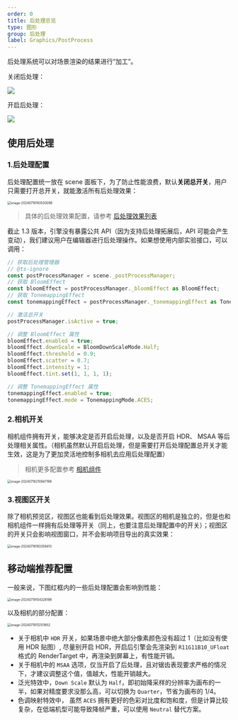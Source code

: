 ```yaml
---
order: 0
title: 后处理总览
type: 图形
group: 后处理
label: Graphics/PostProcess
---
```


后处理系统可以对场景渲染的结果进行“加工”。

关闭后处理：

![](https://gw.alipayobjects.com/zos/OasisHub/3a50ed18-c2d4-4b33-a4e6-af79f2c273f8/2024-07-18%25252018.08.30.gif)

开启后处理：

![](https://gw.alipayobjects.com/zos/OasisHub/4bd5f985-1b82-4aca-b6fa-fd521aab8f57/2024-07-18%25252018.15.30.gif)

## 使用后处理

### 1.后处理配置

后处理配置统一放在 scene 面板下，为了防止性能浪费，默认**关闭总开关**，用户只需要打开总开关，就能激活所有后处理效果：

<img src="https://gw.alipayobjects.com/zos/OasisHub/50f6a2aa-0463-4b66-b54e-edff71187077/image-20240718193530098.png" alt="image-20240718193530098" style="zoom:50%;" />

> 具体的后处理效果配置，请参考 [后处理效果列表](/docs/graphics-postProcess-effects)

截止 1.3 版本，引擎没有暴露公共 API（因为支持后处理拓展后，API 可能会产生变动），我们建议用户在编辑器进行后处理操作。如果想使用内部实验接口，可以调用：

```typescript
// 获取后处理管理器
// @ts-ignore
const postProcessManager = scene._postProcessManager;
// 获取 BloomEffect
const bloomEffect = postProcessManager._bloomEffect as BloomEffect;
// 获取 TonemappingEffect
const tonemappingEffect = postProcessManager._tonemappingEffect as TonemappingEffect;

// 激活总开关
postProcessManager.isActive = true;

// 调整 BloomEffect 属性
bloomEffect.enabled = true;
bloomEffect.downScale = BloomDownScaleMode.Half;
bloomEffect.threshold = 0.9;
bloomEffect.scatter = 0.7;
bloomEffect.intensity = 1;
bloomEffect.tint.set(1, 1, 1, 1);

// 调整 TonemappingEffect 属性
tonemappingEffect.enabled = true;
tonemappingEffect.mode = TonemappingMode.ACES;
```

### 2.相机开关

相机组件拥有开关，能够决定是否开启后处理，以及是否开启 HDR、 MSAA 等后处理相关属性。（相机虽然默认开启后处理，但是需要打开后处理配置总开关才能生效，这是为了更加灵活地控制多相机去应用后处理配置）

> 相机更多配置参考 [相机组件](/docs/graphics-camera-component)

<img src="https://gw.alipayobjects.com/zos/OasisHub/3232935d-a765-4da4-b08e-021aac61458e/image-20240718210947199.png" alt="image-20240718210947199" style="zoom:50%;" />

### 3.视图区开关

除了相机预览区，视图区也能看到后处理效果。视图区的相机是独立的，但是也和相机组件一样拥有后处理等开关（同上，也要注意后处理配置中的开关）；视图区的开关只会影响视图窗口，并不会影响项目导出的真实效果：

<img src="https://gw.alipayobjects.com/zos/OasisHub/f9f13d02-931f-4638-af91-4a007007c99f/image-20240718193359413.png" alt="image-20240718193359413" style="zoom:50%;" />

## 移动端推荐配置

一般来说，下图红框内的一些后处理配置会影响到性能：

 <img src="https://gw.alipayobjects.com/zos/OasisHub/7e5e272c-fc1e-45cd-92b0-a687c58826c7/image-20240719104328198.png" alt="image-20240719104328198" style="zoom:50%;" />

以及相机的部分配置：

<img src="https://gw.alipayobjects.com/zos/OasisHub/5d96cd31-2e12-43eb-8493-f8751e40eb82/image-20240719112101652.png" alt="image-20240719112101652" style="zoom:50%;" />

- 关于相机中 `HDR` 开关，如果场景中绝大部分像素颜色没有超过 1（比如没有使用 HDR 贴图）, 尽量别开启 HDR，开启后引擎会先渲染到 `R11G11B10_UFloat` 格式的 RenderTarget 中，再渲染到屏幕上，有性能开销。
- 关于相机中的 `MSAA` 选项，仅当开启了后处理，且对锯齿表现要求严格的情况下，才建议调整这个值，值越大，性能开销越大。
- 泛光特效中，`Down Scale` 默认为 `Half`，即初始降采样的分辨率为画布的一半，如果对精度要求没那么高，可以切换为 `Quarter`，节省为画布的 1/4。
- 色调映射特效中， 虽然 `ACES` 拥有更好的色彩对比度和饱和度，但是计算比较复杂，在低端机型可能导致降帧严重，可以使用 `Neutral` 替代方案。
